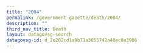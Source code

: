 ```yaml
---
title: "2004"
permalink: /government-gazette/death/2004/
description: ""
third_nav_title: Death
layout: datagovsg-search
datagovsg-id: d_2e202cd1a0b71a3055742a48ec8a3986
---
```

